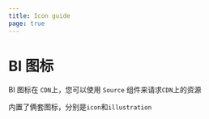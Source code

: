 ```yaml
---
title: Icon guide
page: true
---
```


<script setup>
const demos = import.meta.glob('../../../demos/panda-ui/cdn/*/*.vue')
</script>

# BI 图标

BI 图标在 `CDN`上，您可以使用 `Source` 组件来请求`CDN`上的资源

内置了俩套图标，分别是`icon`和`illustration`
